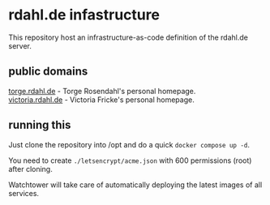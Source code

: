 # rdahl.de infastructure

This repository host an infrastructure-as-code definition of the rdahl.de server.

## public domains

[torge.rdahl.de](https://torge.rdahl.de) - Torge Rosendahl's personal homepage.  
[victoria.rdahl.de](https://victoria.rdahl.de) - Victoria Fricke's personal homepage.

## running this

Just clone the repository into /opt and do a quick `docker compose up -d`.

You need to create `./letsencrypt/acme.json` with 600 permissions (root) after cloning.

Watchtower will take care of automatically deploying the latest images of all services.
